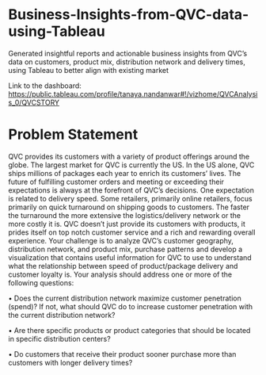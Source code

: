 # Business-Insights-from-QVC-data-using-Tableau
Generated insightful reports and actionable business insights from QVC’s data on customers, product mix, distribution network and delivery times, using Tableau to better align with existing market

Link to the dashboard: https://public.tableau.com/profile/tanaya.nandanwar#!/vizhome/QVCAnalysis_0/QVCSTORY

# Problem Statement
QVC provides its customers with a variety of product offerings around the globe. The largest market for QVC is currently the US.  In the US alone, QVC ships millions of packages each year to enrich its customers’ lives.  The future of fulfilling customer orders and meeting or exceeding their expectations is always at the forefront of QVC’s decisions.  One expectation is related to delivery speed.  Some retailers, primarily online retailers, focus primarily on quick turnaround on shipping goods to customers.  The faster the turnaround the more extensive the logistics/delivery network or the more costly it is.  QVC doesn’t just provide its customers with products, it prides itself on top notch customer service and a rich and rewarding overall experience.
Your challenge is to analyze QVC’s customer geography, distribution network, and product mix, purchase patterns and develop a visualization that contains useful information for QVC to use to understand what the relationship between speed of product/package delivery and customer loyalty is.
Your analysis should address one or more of the following questions:

•	Does the current distribution network maximize customer penetration (spend)?  If not, what should QVC do to increase customer penetration with the current distribution network?

•	Are there specific products or product categories that should be located in specific distribution centers?

•	Do customers that receive their product sooner purchase more than customers with longer delivery times?
